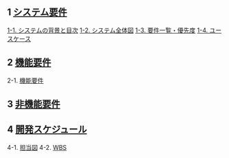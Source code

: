 
## 1 [システム要件](要求定義_システム要件.md)
[1-1. システムの背景と目次](要求定義_システム要件.md)
[1-2. システム全体図](システム全体図.md)
[1-3. 要件一覧・優先度](要求一覧・優先度.md)
[1-4. ユースケース](ユースケース図.pu)
## 2 [機能要件](要求定義_機能要件.md)
2-1. [機能要件](要求定義_機能要件.md)
## 3 [非機能要件](要求定義_非機能要件.md)

## 4 [開発スケジュール](要求定義_開発スケジュール.md)
4-1. [担当図](要求定義_開発スケジュール.md)
4-2. [WBS](WSB.md)